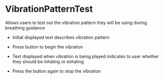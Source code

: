 # VibrationPatternTest
Allows users to test out the vibration pattern they will be using during breathing guidance 

- Initial displayed text describes vibration pattern 

- Press button to begin the vibration 

- Text displayed when vibration is being played indicates to user whether they should be inhaling or exhaling 

- Press the button again to stop the vibration 
